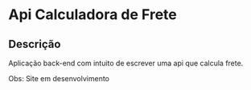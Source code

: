 # **Api Calculadora de Frete** 

## **Descrição**
Aplicação back-end com intuito de escrever uma api que calcula frete.

Obs: Site em desenvolvimento